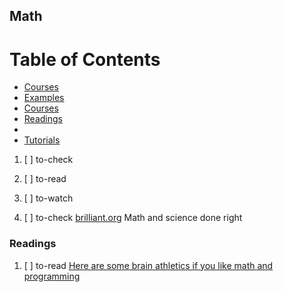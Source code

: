 ## Math

# Table of Contents
<!-- MarkdownTOC depth=4 -->
  - [Courses](#courses)
  - [Examples](#examples)
  - [Courses](#courses)
  - [Readings](#readings)
  - [](#)
  - [Tutorials](#tutorials)
<!-- /MarkdownTOC -->

  1. [ ] to-check []()
  1. [ ] to-read []()
  1. [ ] to-watch []()

  1. [ ] to-check [brilliant.org](https://brilliant.org) Math and science done right

### Readings

  1. [ ] to-read [Here are some brain athletics if you like math and programming](https://medium.com/@arandjelsarenac/here-is-some-brain-athletics-if-you-like-math-and-programming-46663baf2784)
